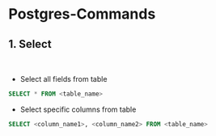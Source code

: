 # Postgres-Commands

## 1. Select

<br />

* Select all fields from table
```sql
SELECT * FROM <table_name>
```

* Select specific columns from table
```sql
SELECT <column_name1>, <column_name2> FROM <table_name>
```
